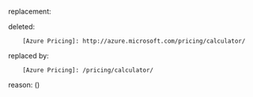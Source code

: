 replacement:

deleted:

		[Azure Pricing]: http://azure.microsoft.com/pricing/calculator/

replaced by:

		[Azure Pricing]: /pricing/calculator/

reason: ()

